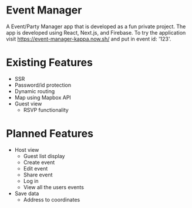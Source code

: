 # Event Manager

A Event/Party Manager app that is developed as a fun private project. The app is developed using React, Next.js, and Firebase. To try the application visit https://event-manager-kappa.now.sh/ and put in event id: '123'.

# Existing Features

- SSR
- Password/id protection
- Dynamic routing
- Map using Mapbox API
- Guest view
  - RSVP functionality

# Planned Features

- Host view
  - Guest list display
  - Create event
  - Edit event
  - Share event
  - Log in
  - View all the users events
- Save data
  - Address to coordinates
